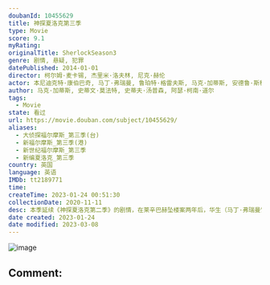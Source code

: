 ```yaml
---
doubanId: 10455629
title: 神探夏洛克第三季
type: Movie
score: 9.1
myRating: 
originalTitle: SherlockSeason3
genre: 剧情, 悬疑, 犯罪
datePublished: 2014-01-01
director: 柯尔姆·麦卡锡, 杰里米·洛夫林, 尼克·赫伦
actor: 本尼迪克特·康伯巴奇, 马丁·弗瑞曼, 鲁珀特·格雷夫斯, 马克·加蒂斯, 安德鲁·斯科特, 劳拉·普沃, 尤娜·斯塔布斯, 露易丝·布瑞丽, 阿曼达·阿宾顿, 乔纳森·阿里斯, 婉妲·泛森, 蒂莫西·卡尔顿, 大卫·芬恩, 莎朗·鲁妮, 里克·沃登, 戴维·甘特, 艾德·伯奇, 利萨·麦克阿里斯特, 达伦·布朗, 拉斯科·阿特金斯, 拉斯·米克尔森, 亚当·普里克特, 保罗·沃伦, 琳赛·邓肯, 阿尔弗雷德·伊诺奇, 爱丽丝·洛维, 埃利斯戴尔·皮特里, 汤姆·布鲁克, 里图·阿亚, 雯叶特·罗宾逊, 西蒙·坤茨, 乔治娜·里奇, 亚斯明·阿克拉姆, 威尔·基恩, 亚当·格里夫斯
author: 马克·加蒂斯, 史蒂文·莫法特, 史蒂夫·汤普森, 阿瑟·柯南·道尔
tags:
  - Movie
state: 看过
url: https://movie.douban.com/subject/10455629/
aliases:
  - 大侦探福尔摩斯_第三季(台)
  - 新福尔摩斯_第三季(港)
  - 新世纪福尔摩斯_第三季
  - 新编夏洛克_第三季
country: 英国
language: 英语
IMDb: tt2189771
time: 
createTime: 2023-01-24 00:51:30
collectionDate: 2020-11-11
desc: 本季延续《神探夏洛克第二季》的剧情，在莱辛巴赫坠楼案两年后，华生（马丁·弗瑞曼饰）努力让生活重新步上正轨，集美丽与智慧于一身的玛丽·摩斯坦（阿曼达·艾宾顿饰）将与华生一同步入和谐浪漫的人生新阶段。然而...
date created: 2023-01-24
date modified: 2023-03-08
---
```


![image](p2167331225.jpg)

Comment:
---
